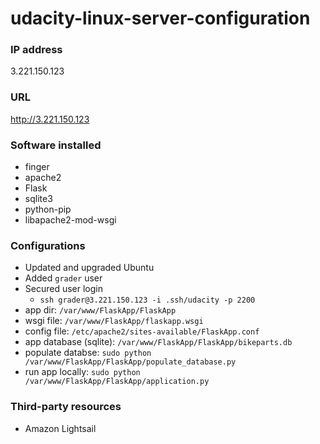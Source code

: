# udacity-linux-server-configuration

### IP address

3.221.150.123


### URL

http://3.221.150.123


### Software installed

* finger
* apache2
* Flask
* sqlite3 
* python-pip
* libapache2-mod-wsgi


### Configurations

* Updated and upgraded Ubuntu 
* Added ```grader``` user
* Secured user login
  * ```ssh grader@3.221.150.123 -i .ssh/udacity -p 2200 ```
* app dir: ```/var/www/FlaskApp/FlaskApp```
* wsgi file: ```/var/www/FlaskApp/flaskapp.wsgi```
* config file: ```/etc/apache2/sites-available/FlaskApp.conf```
* app database (sqlite): ```/var/www/FlaskApp/FlaskApp/bikeparts.db```
* populate databse: ```sudo python /var/www/FlaskApp/FlaskApp/populate_database.py```
* run app locally: ```sudo python /var/www/FlaskApp/FlaskApp/application.py```

### Third-party resources

* Amazon Lightsail

